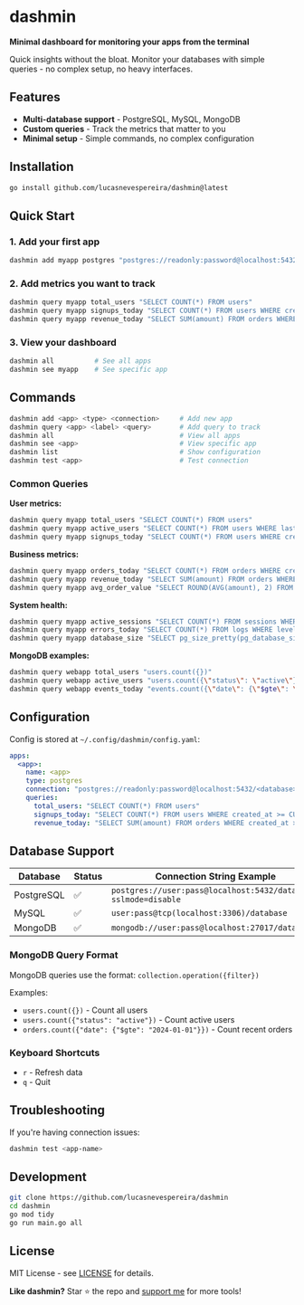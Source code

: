 # dashmin

**Minimal dashboard for monitoring your apps from the terminal**

Quick insights without the bloat. Monitor your databases with simple queries - no complex setup, no heavy interfaces.

## Features

- **Multi-database support** - PostgreSQL, MySQL, MongoDB
- **Custom queries** - Track the metrics that matter to you
- **Minimal setup** - Simple commands, no complex configuration

## Installation

```bash
go install github.com/lucasnevespereira/dashmin@latest
```

## Quick Start

### 1. Add your first app
```bash
dashmin add myapp postgres "postgres://readonly:password@localhost:5432/myapp_prod?sslmode=disable"
```

### 2. Add metrics you want to track
```bash
dashmin query myapp total_users "SELECT COUNT(*) FROM users"
dashmin query myapp signups_today "SELECT COUNT(*) FROM users WHERE created_at >= CURRENT_DATE"
dashmin query myapp revenue_today "SELECT SUM(amount) FROM orders WHERE created_at >= CURRENT_DATE"
```

### 3. View your dashboard
```bash
dashmin all          # See all apps
dashmin see myapp    # See specific app
```

## Commands

```bash
dashmin add <app> <type> <connection>     # Add new app
dashmin query <app> <label> <query>       # Add query to track
dashmin all                               # View all apps
dashmin see <app>                         # View specific app
dashmin list                              # Show configuration
dashmin test <app>                        # Test connection
```

### Common Queries

**User metrics:**
```bash
dashmin query myapp total_users "SELECT COUNT(*) FROM users"
dashmin query myapp active_users "SELECT COUNT(*) FROM users WHERE last_login > NOW() - INTERVAL '30 days'"
dashmin query myapp signups_today "SELECT COUNT(*) FROM users WHERE created_at >= CURRENT_DATE"
```

**Business metrics:**
```bash
dashmin query myapp orders_today "SELECT COUNT(*) FROM orders WHERE created_at >= CURRENT_DATE"
dashmin query myapp revenue_today "SELECT SUM(amount) FROM orders WHERE created_at >= CURRENT_DATE"
dashmin query myapp avg_order_value "SELECT ROUND(AVG(amount), 2) FROM orders"
```

**System health:**
```bash
dashmin query myapp active_sessions "SELECT COUNT(*) FROM sessions WHERE expires_at > NOW()"
dashmin query myapp errors_today "SELECT COUNT(*) FROM logs WHERE level = 'error' AND created_at >= CURRENT_DATE"
dashmin query myapp database_size "SELECT pg_size_pretty(pg_database_size(current_database()))"
```

**MongoDB examples:**
```bash
dashmin query webapp total_users "users.count({})"
dashmin query webapp active_users "users.count({\"status\": \"active\"})"
dashmin query webapp events_today "events.count({\"date\": {\"$gte\": \"2024-01-01\"}})"
```

## Configuration

Config is stored at `~/.config/dashmin/config.yaml`:

```yaml
apps:
  <app>:
    name: <app>
    type: postgres
    connection: "postgres://readonly:password@localhost:5432/<database>?sslmode=disable"
    queries:
      total_users: "SELECT COUNT(*) FROM users"
      signups_today: "SELECT COUNT(*) FROM users WHERE created_at >= CURRENT_DATE"
      revenue_today: "SELECT SUM(amount) FROM orders WHERE created_at >= CURRENT_DATE"
```

## Database Support

| Database   | Status | Connection String Example |
|------------|--------|---------------------------|
| PostgreSQL | ✅     | `postgres://user:pass@localhost:5432/database?sslmode=disable` |
| MySQL      | ✅     | `user:pass@tcp(localhost:3306)/database` |
| MongoDB    | ✅     | `mongodb://user:pass@localhost:27017/database` |

### MongoDB Query Format
MongoDB queries use the format: `collection.operation({filter})`

Examples:
- `users.count({})` - Count all users
- `users.count({"status": "active"})` - Count active users
- `orders.count({"date": {"$gte": "2024-01-01"}})` - Count recent orders

### Keyboard Shortcuts

- `r` - Refresh data
- `q` - Quit

## Troubleshooting

If you're having connection issues:

```bash
dashmin test <app-name>
```


## Development

```bash
git clone https://github.com/lucasnevespereira/dashmin
cd dashmin
go mod tidy
go run main.go all
```


## License

MIT License - see [LICENSE](LICENSE) for details.


**Like dashmin?** Star ⭐ the repo and [support me](https://github.com/lucasnevespereira) for more tools!
